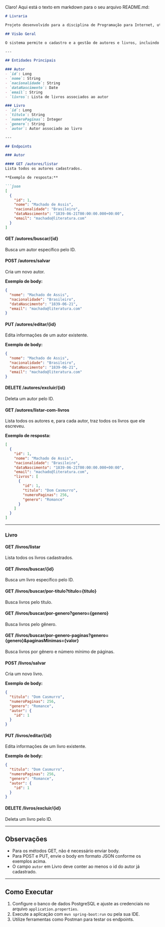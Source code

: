 Claro! Aqui está o texto em markdown para o seu arquivo README.md:

````markdown
# Livraria

Projeto desenvolvido para a disciplina de Programação para Internet, utilizando Spring Boot, JPA e PostgreSQL.

## Visão Geral

O sistema permite o cadastro e a gestão de autores e livros, incluindo o relacionamento entre eles (um autor pode ter vários livros). Possui endpoints REST para operações CRUD e para consulta de autores com seus respectivos livros.

---

## Entidades Principais

### Autor
- `id`: Long
- `nome`: String
- `nacionalidade`: String
- `dataNascimento`: Date
- `email`: String
- `livros`: Lista de livros associados ao autor

### Livro
- `id`: Long
- `titulo`: String
- `numeroPaginas`: Integer
- `genero`: String
- `autor`: Autor associado ao livro

---

## Endpoints

### Autor

#### GET /autores/listar
Lista todos os autores cadastrados.

**Exemplo de resposta:**

```json
[
  {
    "id": 1,
    "nome": "Machado de Assis",
    "nacionalidade": "Brasileiro",
    "dataNascimento": "1839-06-21T00:00:00.000+00:00",
    "email": "machado@literatura.com"
  }
]
````

#### GET /autores/buscar/{id}

Busca um autor específico pelo ID.

#### POST /autores/salvar

Cria um novo autor.

**Exemplo de body:**

```json
{
  "nome": "Machado de Assis",
  "nacionalidade": "Brasileiro",
  "dataNascimento": "1839-06-21",
  "email": "machado@literatura.com"
}
```

#### PUT /autores/editar/{id}

Edita informações de um autor existente.

**Exemplo de body:**

```json
{
  "nome": "Machado de Assis",
  "nacionalidade": "Brasileiro",
  "dataNascimento": "1839-06-21",
  "email": "machado@literatura.com"
}
```

#### DELETE /autores/excluir/{id}

Deleta um autor pelo ID.

#### GET /autores/listar-com-livros

Lista todos os autores e, para cada autor, traz todos os livros que ele escreveu.

**Exemplo de resposta:**

```json
[
  {
    "id": 1,
    "nome": "Machado de Assis",
    "nacionalidade": "Brasileiro",
    "dataNascimento": "1839-06-21T00:00:00.000+00:00",
    "email": "machado@literatura.com",
    "livros": [
      {
        "id": 1,
        "titulo": "Dom Casmurro",
        "numeroPaginas": 256,
        "genero": "Romance"
      }
    ]
  }
]
```

---

### Livro

#### GET /livros/listar

Lista todos os livros cadastrados.

#### GET /livros/buscar/{id}

Busca um livro específico pelo ID.

#### GET /livros/buscar/por-titulo?titulo={titulo}

Busca livros pelo título.

#### GET /livros/buscar/por-genero?genero={genero}

Busca livros pelo gênero.

#### GET /livros/buscar/por-genero-paginas?genero={genero}\&paginasMinimas={valor}

Busca livros por gênero e número mínimo de páginas.

#### POST /livros/salvar

Cria um novo livro.

**Exemplo de body:**

```json
{
  "titulo": "Dom Casmurro",
  "numeroPaginas": 256,
  "genero": "Romance",
  "autor": {
    "id": 1
  }
}
```

#### PUT /livros/editar/{id}

Edita informações de um livro existente.

**Exemplo de body:**

```json
{
  "titulo": "Dom Casmurro",
  "numeroPaginas": 256,
  "genero": "Romance",
  "autor": {
    "id": 1
  }
}
```

#### DELETE /livros/excluir/{id}

Deleta um livro pelo ID.

---

## Observações

* Para os métodos GET, não é necessário enviar body.
* Para POST e PUT, envie o body em formato JSON conforme os exemplos acima.
* O campo `autor` em Livro deve conter ao menos o id do autor já cadastrado.

---

## Como Executar

1. Configure o banco de dados PostgreSQL e ajuste as credenciais no arquivo `application.properties`.
2. Execute a aplicação com `mvn spring-boot:run` ou pela sua IDE.
3. Utilize ferramentas como Postman para testar os endpoints.

